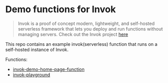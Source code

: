 # Demo functions for Invok

> Invok is a proof of concept modern, lightweight, and self-hosted serverless framework that lets you deploy and run functions without managing servers.
> Check out the Invok project [here](https://github.com/alob-mtc/invok)

This repo contains an example invok(serverless) function that runs on a self-hosted instance of Invok.

Functions:

- [invok-demo-home-page-function](https://freeserverless.com/service/home-page)
- [invok-playground](https://freeserverless.com/service/invok-ide)
